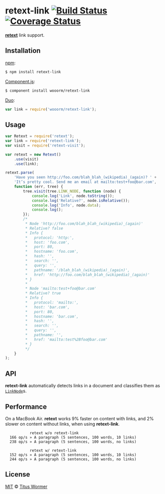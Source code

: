 # retext-link [![Build Status](https://img.shields.io/travis/wooorm/retext-link.svg?style=flat)](https://travis-ci.org/wooorm/retext-link) [![Coverage Status](https://img.shields.io/coveralls/wooorm/retext-link.svg?style=flat)](https://coveralls.io/r/wooorm/retext-link?branch=master)

**[retext](https://github.com/wooorm/retext "Retext")** link support.

## Installation

[npm](https://docs.npmjs.com/cli/install):

```bash
$ npm install retext-link
```

[Component.js](https://github.com/componentjs/component):

```bash
$ component install wooorm/retext-link
```

[Duo](http://duojs.org/#getting-started):

```javascript
var link = require('wooorm/retext-link');
```

## Usage

```javascript
var Retext = require('retext');
var link = require('retext-link');
var visit = require('retext-visit');

var retext = new Retext()
    .use(visit)
    .use(link);

retext.parse(
    'Have you seen http://foo.com/blah_blah_(wikipedia)_(again)? ' +
    'It’s pretty cool. Send me an email at mailto:test+foo@bar.com',
    function (err, tree) {
        tree.visit(tree.LINK_NODE, function (node) {
            console.log('Link', node.toString());
            console.log('Relative?', node.isRelative());
            console.log('Info', node.data);
            console.log();
        });
        /*
         * Node 'http://foo.com/blah_blah_(wikipedia)_(again)'
         * Relative? false
         * Info {
         *   protocol: 'http:',
         *   host: 'foo.com',
         *   port: 80,
         *   hostname: 'foo.com',
         *   hash: '',
         *   search: '',
         *   query: '',
         *   pathname: '/blah_blah_(wikipedia)_(again)',
         *   href: 'http://foo.com/blah_blah_(wikipedia)_(again)'
         * }
         *
         * Node 'mailto:test+foo@bar.com'
         * Relative? true
         * Info {
         *   protocol: 'mailto:',
         *   host: 'bar.com',
         *   port: 80,
         *   hostname: 'bar.com',
         *   hash: '',
         *   search: '',
         *   query: '',
         *   pathname: '',
         *   href: 'mailto:test%2Bfoo@bar.com'
         * }
         */
    }
);
```

## API

**retext-link** automatically detects links in a document and classifies them as [`LinkNode`](https://github.com/wooorm/textom-link-node#textomlinknode)s.

## Performance

On a MacBook Air. **retext** works 9% faster on content with links, and 2% slower on content without links, when using **retext-link**.

```text
           retext w/o retext-link
  166 op/s » A paragraph (5 sentences, 100 words, 10 links)
  238 op/s » A paragraph (5 sentences, 100 words, no links)

           retext w/ retext-link
  152 op/s » A paragraph (5 sentences, 100 words, 10 links)
  244 op/s » A paragraph (5 sentences, 100 words, no links)
```

## License

[MIT](LICENSE) © [Titus Wormer](http://wooorm.com)
